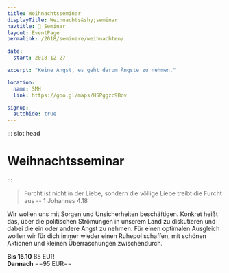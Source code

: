 ```yaml
---
title: Weihnachtsseminar
displayTitle: Weihnachts&shy;seminar
navtitle: 🎅 Seminar
layout: EventPage
permalink: /2018/seminare/weihnachten/

date:
  start: 2018-12-27

excerpt: "Keine Angst, es geht darum Ängste zu nehmen."

location:
  name: SMH
  link: https://goo.gl/maps/HSPggzc9Bov

signup:
  autohide: true
---
```


::: slot head

# Weihnachts&shy;seminar

:::

> Furcht ist nicht in der Liebe, sondern die völlige
> Liebe treibt die Furcht aus
> -- 1 Johannes 4.18

Wir wollen uns mit Sorgen und Unsicherheiten beschäftigen. Konkret heißt das,
über die politischen Strömungen in unserem Land zu diskutieren
und dabei die ein oder andere Angst zu nehmen. Für einen
optimalen Ausgleich wollen wir für dich immer wieder einen
Ruhepol schaffen, mit schönen Aktionen und kleinen Überraschungen
zwischendurch.

**Bis 15.10** 85 EUR <br>
**Dannach** ==95 EUR==
